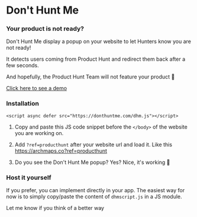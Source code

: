# Don't Hunt Me

### Your product is not ready?

Don't Hunt Me display a popup on your website to let Hunters know you are not ready!

It detects users coming from Product Hunt and redirect them back after a few seconds. 

And hopefully, the Product Hunt Team will not feature your product 🤗 

[Click here to see a demo](https://archmaps.co?ref=producthunt)

### Installation

`<script async defer src="https://donthuntme.com/dhm.js"></script>`

1. Copy and paste this JS code snippet before the `</body>` of the website you are working on. 

2. Add `?ref=producthunt` after your website url and load it.
Like this [https://archmaps.co?ref=producthunt ](https://archmaps.co?ref=producthunt )

3. Do you see the Don't Hunt Me popup? Yes? Nice, it's working 🎉

### Host it yourself

If you prefer, you can implement directly in your app.
The easiest way for now is to simply copy/paste the content of `dhmscript.js` in a JS module.

Let me know if you think of a better way
